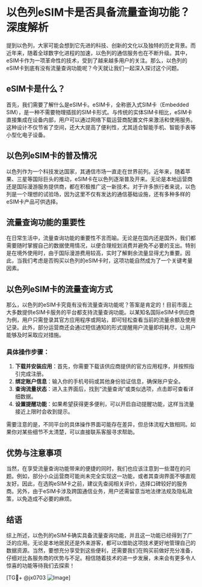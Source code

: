 # 以色列eSIM卡是否具备流量查询功能？深度解析

提到以色列，大家可能会想到它先进的科技、创新的文化以及独特的历史背景。而近年来，随着全球数字化进程的加速，以色列的通信服务也在不断升级。其中，eSIM卡作为一项革命性的技术，受到了越来越多用户的关注。那么，以色列的eSIM卡到底有没有流量查询功能呢？今天就让我们一起深入探讨这个问题。

## eSIM卡是什么？

首先，我们需要了解什么是eSIM卡。eSIM卡，全称嵌入式SIM卡（Embedded SIM），是一种不需要物理插拔的SIM卡形式。与传统的实体SIM卡相比，eSIM卡直接集成在设备内部，用户可以通过网络下载运营商配置文件来激活和使用服务。这种设计不仅节省了空间，还大大提高了便利性，尤其适合智能手机、智能手表等小型化电子设备。

## 以色列eSIM卡的普及情况

以色列作为一个科技发达国家，其通信市场一直走在世界前列。近年来，随着苹果、三星等国际巨头的推动，eSIM卡在以色列逐渐普及开来。无论是本地运营商还是国际漫游服务提供商，都在积极推广这一新技术。对于许多旅行者来说，以色列是一个理想的试验场，因为这里不仅有发达的通信基础设施，还有多种多样的eSIM卡产品可供选择。

## 流量查询功能的重要性

在日常生活中，流量查询功能的重要性不言而喻。无论是在国内还是国外，我们都需要随时掌握自己的数据使用情况，以便合理规划消费并避免不必要的支出。特别是在境外使用时，由于国际漫游费用较高，实时了解剩余流量显得尤为重要。因此，当我们考虑是否购买以色列的eSIM卡时，这项功能自然成为了一个关键考量因素。

## 以色列eSIM卡的流量查询方式

那么，以色列的eSIM卡究竟有没有流量查询功能呢？答案是肯定的！目前市面上大多数提供eSIM卡服务的平台都支持流量查询功能。以某知名国际eSIM卡供应商为例，用户只需登录其官方应用程序或网站，即可轻松查看当前的流量余额及使用记录。此外，部分运营商还会通过短信通知的形式提醒用户流量即将耗尽，让用户能够及时采取应对措施。

### 具体操作步骤：

1. **下载并安装应用**：首先，你需要下载该供应商提供的官方应用程序，并按照指引完成注册。
2. **绑定账户信息**：输入你的手机号码或其他身份验证信息，确保账户安全。
3. **查询流量状态**：进入主界面后，找到“流量查询”或类似选项，点击即可查看详细数据。
4. **设置提醒功能**：如果希望获得更多便利，可以开启自动提醒功能，这样当流量接近上限时会收到提示。

需要注意的是，不同平台的具体操作界面可能存在差异，但总体流程大致相同。如果你对某些细节不太清楚，可以直接联系客服寻求帮助。

## 优势与注意事项

当然，在享受流量查询功能带来的便捷的同时，我们也应该注意到一些潜在的问题。例如，部分小众运营商可能尚未完全实现这一功能，或者其查询界面不够直观友好。因此，在选购eSIM卡之前，建议先查阅相关评价，选择口碑较好的服务商。另外，由于eSIM卡涉及跨国通信业务，用户还需留意当地法律法规及隐私政策，以免造成不必要的麻烦。

## 结语

综上所述，以色列的eSIM卡确实具备流量查询功能，并且这一功能已经得到了广泛的应用。无论是本地居民还是外来游客，都可以借助这项技术更好地管理自己的数据资源。当然，要想充分享受到这些便利，还需要我们在购买前做好充分准备，仔细对比各服务商的优势与不足。相信随着技术的进一步发展，未来会有更多令人惊喜的功能等待我们去探索！

[TG💪+ @jx0703 ![Image](https://github.com/user-attachments/assets/dbca1d08-cadb-493c-b0ec-ad6f7a83f270)]